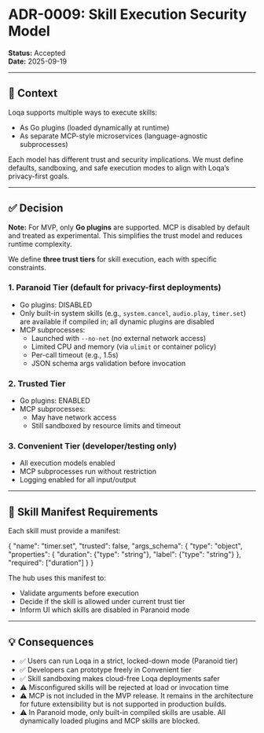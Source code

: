 # ADR-0009: Skill Execution Security Model

**Status:** Accepted  
**Date:** 2025-09-19

---

## 🎯 Context

Loqa supports multiple ways to execute skills:

- As Go plugins (loaded dynamically at runtime)
- As separate MCP-style microservices (language-agnostic subprocesses)

Each model has different trust and security implications. We must define defaults, sandboxing, and safe execution modes to align with Loqa’s privacy-first goals.

---

## ✅ Decision

**Note:** For MVP, only **Go plugins** are supported. MCP is disabled by default and treated as experimental. This simplifies the trust model and reduces runtime complexity.

We define **three trust tiers** for skill execution, each with specific constraints.

### 1. Paranoid Tier (default for privacy-first deployments)

- Go plugins: DISABLED
- Only built-in system skills (e.g., `system.cancel`, `audio.play`, `timer.set`) are available if compiled in; all dynamic plugins are disabled
- MCP subprocesses:
  - Launched with `--no-net` (no external network access)
  - Limited CPU and memory (via `ulimit` or container policy)
  - Per-call timeout (e.g., 1.5s)
  - JSON schema args validation before invocation

### 2. Trusted Tier

- Go plugins: ENABLED
- MCP subprocesses:
  - May have network access
  - Still sandboxed by resource limits and timeout

### 3. Convenient Tier (developer/testing only)

- All execution models enabled
- MCP subprocesses run without restriction
- Logging enabled for all input/output

---

## 🧩 Skill Manifest Requirements

Each skill must provide a manifest:

{
"name": "timer.set",
"trusted": false,
"args_schema": {
"type": "object",
"properties": {
"duration": {"type": "string"},
"label": {"type": "string"}
},
"required": ["duration"]
}
}

The hub uses this manifest to:

- Validate arguments before execution
- Decide if the skill is allowed under current trust tier
- Inform UI which skills are disabled in Paranoid mode

---

## 💡 Consequences

- ✅ Users can run Loqa in a strict, locked-down mode (Paranoid tier)
- ✅ Developers can prototype freely in Convenient tier
- ✅ Skill sandboxing makes cloud-free Loqa deployments safer
- ⚠️ Misconfigured skills will be rejected at load or invocation time
- ⚠️ MCP is not included in the MVP release. It remains in the architecture for future extensibility but is not supported in production builds.
- ⚠️ In Paranoid mode, only built-in compiled skills are usable. All dynamically loaded plugins and MCP skills are blocked.
